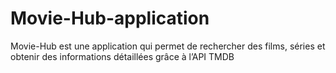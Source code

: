 # Movie-Hub-application
Movie-Hub est une application qui permet de rechercher des films, séries et obtenir des informations détaillées grâce à l’API TMDB
